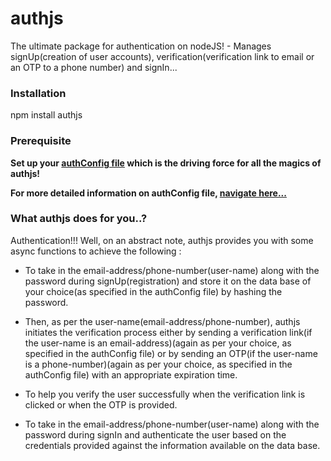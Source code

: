 # authjs

The ultimate package for authentication on nodeJS! -
Manages signUp(creation of user accounts), verification(verification link to email or an OTP to a phone number) and signIn...

### Installation
npm install authjs

### Prerequisite
**Set up your [authConfig file](https://github.com/VinayakRugvedi/authjs/blob/master/authConfig.js) which is the driving force for all the magics of authjs!**

**For more detailed information on authConfig file, [navigate here...](https://github.com/VinayakRugvedi/authjs/blob/master/authConfig.js)**

### What authjs does for you..?
Authentication!!!
Well, on an abstract note, authjs provides you with some async functions to achieve the following :

* To take in the email-address/phone-number(user-name) along with the password during signUp(registration) and store it on the data base of your choice(as specified in the authConfig file) by hashing the password.

* Then, as per the user-name(email-address/phone-number), authjs initiates the verification process either by sending a verification link(if the user-name is an email-address)(again as per your choice, as specified in the authConfig file) or by sending an OTP(if the user-name is a phone-number)(again as per your choice, as specified in the authConfig file) with an appropriate expiration time.

* To help you verify the user successfully when the verification link is clicked or when the OTP is provided.

* To take in the email-address/phone-number(user-name) along with the password during signIn and authenticate the user based on the credentials provided against the information available on the data base.
